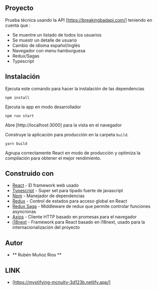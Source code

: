 ## Proyecto

Prueba técnica usando la API [https://breakingbadapi.com/] teniendo en cuenta que :
- Se muentre un listado de todos los usuarios
- Se muestr un detalle de usuario
- Cambio de idioma español/inglés
- Navegador con menu hamburguesa
- Redux/Sagas
- Typescript

## Instalación

Ejecuta este comando para hacer la instalación de las dependencias

 `npm install`

Ejecuta la app en modo desarrollador<br>

 `npm run start`

Abre [http://localhost:3000] para la vista en el navegador

Construye la aplicación para producción en la carpeta `build`.<br>

`yarn build` 

Agrupa correctamente React en modo de producción y optimiza la compilación para obtener el mejor rendimiento.

## Construido con

- [React](https://es.reactjs.org/) - El framework web usado
- [Typescript](https://www.typescriptlang.org/) - Super set para tipado fuerte de javascript
- [Npm](https://www.npmjs.com/) - Manejador de dependencias
- [Redux](https://es.redux.js.org/) - Control de estados para acceso global en React
- [Redux Saga](https://redux-saga.js.org/) - Middleware de redux que permite controlar funciones asyncronas
- [Axios](https://github.com/axios/axios) - Cliente HTTP basado en promesas para el navegador
- [i18next](https://react.i18next.com/) - Framework para React basado en i18next, usado para la internacionalización del proyecto

## Autor 

- ** Rubén Muñoz Rios ** 

## LINK 

- [https://mystifying-mcnulty-3d123b.netlify.app/]
